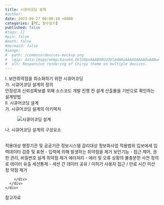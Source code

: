 ```yaml
---
title: 시큐어코딩 설계
#author: 
date: 2023-09-27 00:00:10 +0800
categories: [PE, 필수암기]
published: false
#tags: []
#pin: false
#math: false
#mermaid: false
#image:
#  path: /commons/devices-mockup.png
#  lqip: data:image/webp;base64,UklGRpoAAABXRUJQVlA4WAoAAAAQAAAADwAABwAAQUxQSDIAAAARL0AmbZurmr57yyIiqE8oiG0bejIYEQTgqiDA9vqnsUSI6H+oAERp2HZ65qP/VIAWAFZQOCBCAAAA8AEAnQEqEAAIAAVAfCWkAALp8sF8rgRgAP7o9FDvMCkMde9PK7euH5M1m6VWoDXf2FkP3BqV0ZYbO6NA/VFIAAAA
#  alt: Responsive rendering of Chirpy theme on multiple devices.
---
```


<div class="post-wrap">
  <div class="para">
    <div class="para-title">
      I. 보안취약점을 최소화하기 위한 시큐어코딩
    </div>
    <div class="para-cntnt">
      <div class="para">
        <div class="para-title">
          가. 시큐어코딩 설계의 정의
        </div>
        <div class="para-cntnt">
            안정성과 신뢰성확보를 위해 소스코드 개발 진행 전 설계 산출물을 기반으로 확인하는 설계방법
        </div>
      </div>
    </div>
  </div>
  
  <div class="para">
    <div class="para-title">
      II. 시큐어코딩 설계
    </div>
    <div class="para-cntnt">
      <div class="para">
        <div class="para-title">
          가. 시큐어코딩 설계의 아키텍처
        </div>
        <div class="para-cntnt">
          <figure class="post-figure">
            <img src="/assets/img/posts/시큐어코딩-설계.png" alt="시큐어코딩 설계">
<!--            <figcaption>Source: Unveiling the Metaverse: Exploring Emerging Trends, Multifaceted Perspectives, and Future Challenges</figcaption>-->
          </figure>
        </div>
      </div>
      <div class="para">
        <div class="para-title">
          나. 시큐어코딩 설계의 구성요소
        </div>
        <div class="para-cntnt">
          <table class="post-table">
          </table>
          적용대상
  행정기관 및 공공기관 정보시스템 감리대상 정보화사업
적용범위 입보에세
  입력데이터 검증 및 표현 - 입력에 의해 발생하는 취약점을 제거
  보안기능 - 접근 제어, 권한 관리, 비밀번호 설계 취약점 제거
  에러처리 - 에러 및 오류 상황의 불충분한 사전 정의로 데이터 유출
  세션통제 - 세션 간 데이터 공유 / 미허가 사용자 접근 / 만료 시간 미산정 약점 제거

        </div>
      </div>
    </div>
  </div>

  <div class="refr-wrap">
    <div class="refr-title">
        참고자료
    </div>
    <ol class="refr-list">
    <!--    <li>(나현식, 최대선) <a target="_blank" href="https://scienceon.kisti.re.kr/commons/util/originalView.do?cn=JAKO202225948430499&oCn=JAKO202225948430499&dbt=JAKO&journal=NJOU00291864">메타버스 보안 위협 요소 및 대응 방안 검토</a></li>-->
    <!--    <li>(M. Uddin, S. Manickam, H. Ullah, M. Obaidat and A. Dandoush) <a target="_blank" href="https://ieeexplore.ieee.org/abstract/document/10138386">Unveiling the Metaverse: Exploring Emerging Trends, Multifaceted Perspectives, and Future Challenges</a></li>-->
    </ol>
  </div>
</div>
